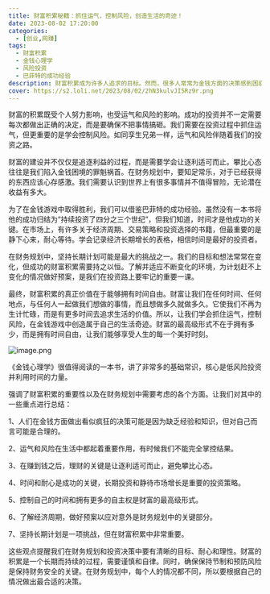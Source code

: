 ```yaml
---
title: 财富积累秘籍：抓住运气，控制风险，创造生活的奇迹！
date: 2023-08-02 17:20:00
categories:
  - [创业,网赚]
tags:
  - 财富积累
  - 金钱心理学
  - 风险投资
  - 巴菲特的成功经验
description: 财富积累成为许多人追求的目标。然而，很多人常常为金钱方面的决策感到困惑，仿佛在这个看似疯狂的金钱游戏里，自己始终是个新手。我们渴望创造奇迹，但对于那些不可理喻的行为，或许从个人角度看，它们却合乎情理。
cover: https://s2.loli.net/2023/08/02/2hN3kulvJI5Rz9r.png
---
```


财富的积累既受个人努力影响，也受运气和风险的影响。成功的投资并不一定需要每次都做出正确的决定，而是要确保不把事情搞砸。我们需要在投资过程中抓住运气，但更重要的是学会控制风险。如同孪生兄弟一样，运气和风险伴随着我们的投资之路。

财富的建设并不仅仅是追逐利益的过程，而是需要学会让逐利适可而止。攀比心态往往是我们陷入金钱困境的罪魁祸首。在财务规划中，要知足常乐，对于已经获得的东西应该心存感激。我们需要认识到世界上有很多事情并不值得冒险，无论潜在收益有多大。

为了在金钱游戏中取得胜利，我们可以借鉴巴菲特的成功经验。虽然没有一本书将他的成功归结为“持续投资了四分之三个世纪”，但我们知道，时间才是他成功的关键。在市场上，有许多关于经济周期、交易策略和投资选择的书籍，但最重要的是静下心来，耐心等待。学会记录经济长期增长的表格，相信时间是最好的投资者。

在财务规划中，坚持长期计划可能是最大的挑战之一。我们的目标和想法常常在变化，但成功的财富积累需要持之以恒。了解并适应不断变化的环境，为计划赶不上变化的情况做好预案，是我们在投资路上要牢记的重要一课。

最终，财富积累的真正价值在于能够拥有时间自由。财富让我们在任何时间、任何地点，与任何人一起做我们想做的事情，而且想做多久就做多久。它使我们不再为生计忙碌，而是有更多时间去追求生活的价值。所以，让我们学会抓住运气，控制风险，在金钱游戏中创造属于自己的生活奇迹。财富的最高级形式不在于拥有多少，而是拥有时间自由，让我们能够享受人生的每一个美好时刻。

![image.png](https://s2.loli.net/2023/08/02/K9T3Qm6wbUWroCN.png)

《金钱心理学》很值得阅读的一本书，讲了非常多的基础常识，核心是低风险投资并利用时间的力量。

强调了财富积累的重要性以及在财务规划中需要考虑的各个方面。让我们对其中的一些重点进行总结：

1、人们在金钱方面做出看似疯狂的决策可能是因为缺乏经验和知识，但对自己而言可能是合理的。

2、运气和风险在生活中都起着重要作用，有时候我们不能完全掌控结果。

3、在赚到钱之后，理财的关键是让逐利适可而止，避免攀比心态。

4、时间和耐心是成功的关键，长期投资和静待市场增长是重要的投资策略。

5、控制自己的时间和拥有更多的自主权是财富的最高级形式。

6、了解经济周期，做好预案以应对意外是财务规划中的关键部分。

7、坚持长期计划是一项挑战，但在财富积累中非常重要。

这些观点提醒我们在财务规划和投资决策中要有清晰的目标、耐心和理性。财富的积累是一个长期而持续的过程，需要谨慎和自律。同时，确保保持节制和预防风险是保持财务安全的关键。在财务规划中，每个人的情况都不同，所以要根据自己的情况做出最合适的决策。


